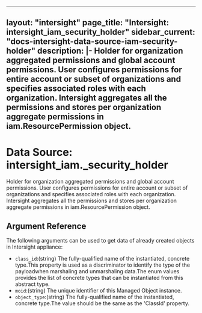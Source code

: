 
---
layout: "intersight"
page_title: "Intersight: intersight_iam_security_holder"
sidebar_current: "docs-intersight-data-source-iam-security-holder"
description: |-
Holder for organization aggregated permissions and global account permissions.
User configures permissions for entire account or subset of organizations and specifies associated roles with each organization.
Intersight aggregates all the permissions and stores per organization aggregate permissions in iam.ResourcePermission object.
---

# Data Source: intersight_iam._security_holder
Holder for organization aggregated permissions and global account permissions.
User configures permissions for entire account or subset of organizations and specifies associated roles with each organization.
Intersight aggregates all the permissions and stores per organization aggregate permissions in iam.ResourcePermission object.
## Argument Reference
The following arguments can be used to get data of already created objects in Intersight appliance:
* `class_id`:(string) The fully-qualified name of the instantiated, concrete type.This property is used as a discriminator to identify the type of the payloadwhen marshaling and unmarshaling data.The enum values provides the list of concrete types that can be instantiated from this abstract type. 
* `moid`:(string) The unique identifier of this Managed Object instance. 
* `object_type`:(string) The fully-qualified name of the instantiated, concrete type.The value should be the same as the 'ClassId' property. 
